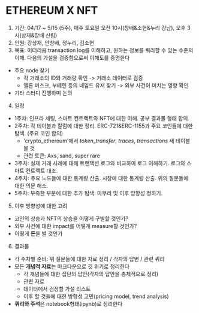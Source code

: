 # ETHEREUM X NFT

1. 기간: 04/17 ~ 5/15 (5주), 매주 토요일 오전 10시(창배&소현&누리 강남), 오후 3시(상재&창배 신림)
2. 인원: 강상재, 안창배, 정누리, 김소현
3. 목표: 이더리움 transaction log를 이해하고, 원하는 정보를 쿼리할 수 있는 수준의 이해. 다음의 가설을 검증함으로써 이해도를 증명한다
- 주요 node 찾기
  - 각 거래소의 ID와 거래량 확인 -> 거래소 데이터로 검증
  - 엘론 머스크, 부테린 등의 네임드 유저 찾기 -> 외부 사건이 미치는 영향 확인
- 기타 스터디 진행하며 논의
4. 일정
- 1주차: 인프라 세팅, 스마트 컨트랙트와 NFT에 대한 이해. 공부 결과물 형태 합의.
- 2주차: 각 테이블과 칼럼에 대한 정리. ERC-721&ERC-1155과 주요 코인들에 대한 탐색. (주요 코인 합의)
  - 'crypto_ethereum'에서  *token_transfer*, *traces*, *transactions* 세 테이블 볼 것
  - 관련 토큰: Axs, sand, super rare
- 3주차: 실제 거래 사례에 대해 트랜잭션 로그와 비교하여 로그 이해하기. 로그와 스마트 컨트랙트 대조.
- 4주차: 주요 노드들에 대한 통계량 산출. 시장에 대한 통계량 산출. 위의 질문들에 대한 의문 해소.
- 5주차: 부족한 부분에 대한 추가 탐색. 마무리 및 이후 방향성 정하기.
5. 이후 방향성에 대한 고려
- 코인의 상승과 NFT의 상승을 어떻게 구별할 것인가?
- 외부 사건에 대한 impact를 어떻게 measure할 것인가?
- 어떻게 **돈**을 벌 것인가
6. 결과물
- 각 주차별 준비: 위 질문들에 대한 자료 정리 / 각자의 답변 / 관련 쿼리
- 모든 **개념적 자료**는 마크다운으로 깃 위키로 정리한다
  - 각 개념들에 대한 집단의 답안(각자의 답안을 총체적으로 정리)
  - 관련 자료 
  - 데이터에서 검정할 가설 리스트
  - 이후 할 것들에 대한 방향성 고민(pricing model, trend analysis)
- **쿼리와 주석**은 notebook형태(ipynb)로 정리한다
